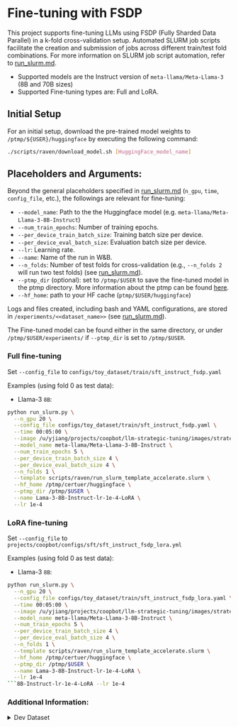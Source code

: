 # Fine-tuning with FSDP

This project supports fine-tuning LLMs using FSDP (Fully Sharded Data Parallel) in a k-fold cross-validation setup. Automated SLURM job scripts facilitate the creation and submission of jobs across different train/test fold combinations. For more information on SLURM job script automation, refer to [run_slurm.md](run_slurm.md). 
- Supported models are the Instruct version of `meta-llama/Meta-Llama-3` (8B and 70B sizes)
- Supported Fine-tuning types are: Full and LoRA.

## Initial Setup

For an initial setup, download the pre-trained model weights to `/ptmp/${USER}/huggingface` by executing the following command:

```bash
./scripts/raven/download_model.sh [HuggingFace_model_name]
```

## Placeholders and Arguments:

Beyond the general placeholders specified in [run_slurm.md](run_slurm.md) (`n_gpu`, `time`, `config_file`, etc.), the followings are relevant for fine-tuning:

- `--model_name`: Path to the the Huggingface model (e.g. `meta-llama/Meta-Llama-3-8B-Instruct`)
- `--num_train_epochs`: Number of training epochs.
- `--per_device_train_batch_size`: Training batch size per device.
- `--per_device_eval_batch_size`: Evaluation batch size per device.
- `--lr`: Learning rate.
- `--name`: Name of the run in W&B.
- `--n_folds`: Number of test folds for cross-validation (e.g., `--n_folds 2` will run two test folds) (see [run_slurm.md](run_slurm.md)).
- `--ptmp_dir` (optional): set to `/ptmp/$USER` to save the fine-tuned model in the ptmp directory. More information about the ptmp can be found [here](https://docs.mpcdf.mpg.de/doc/computing/raven-user-guide.html#file-systems).
- `--hf_home`: path to your HF cache (`ptmp/$USER/huggingface`)


Logs and files created, including bash and YAML configurations, are stored in `/experiments/<<dataset_name>>` (see [run_slurm.md](run_slurm.md)).

The Fine-tuned model can be found either in the same directory, or under `/ptmp/$USER/experiments/` if `--ptmp_dir` is set to `/ptmp/$USER`.


### Full fine-tuning
Set `--config_file` to `configs/toy_dataset/train/sft_instruct_fsdp.yaml`


Examples (using fold 0 as test data):

- Llama-3 `8B`:


```bash
python run_slurm.py \
  --n_gpu 20 \
  --config_file configs/toy_dataset/train/sft_instruct_fsdp.yaml \
  --time 00:05:00 \
  --image /u/yjiang/projects/coopbot/llm-strategic-tuning/images/strategic_fsdp_v2.sif \
  --model_name meta-llama/Meta-Llama-3-8B-Instruct \
  --num_train_epochs 5 \
  --per_device_train_batch_size 4 \
  --per_device_eval_batch_size 4 \
  --n_folds 1 \
  --template scripts/raven/run_slurm_template_accelerate.slurm \
  --hf_home /ptmp/certuer/huggingface \
  --ptmp_dir /ptmp/$USER \
  --name Lama-3-8B-Instruct-lr-1e-4-LoRA \
  --lr 1e-4
```



### LoRA fine-tuning
Set `--config_file` to `projects/coopbot/configs/sft/sft_instruct_fsdp_lora.yml`


Examples (using fold 0 as test data):

- Llama-3 `8B`:
```bash
python run_slurm.py \
  --n_gpu 20 \
  --config_file configs/toy_dataset/train/sft_instruct_fsdp_lora.yaml \
  --time 00:05:00 \
  --image /u/yjiang/projects/coopbot/llm-strategic-tuning/images/strategic_fsdp_v2.sif \
  --model_name meta-llama/Meta-Llama-3-8B-Instruct \
  --num_train_epochs 5 \
  --per_device_train_batch_size 4 \
  --per_device_eval_batch_size 4 \
  --n_folds 1 \
  --template scripts/raven/run_slurm_template_accelerate.slurm \
  --hf_home /ptmp/certuer/huggingface \
  --ptmp_dir /ptmp/$USER \
  --name Lama-3-8B-Instruct-lr-1e-4-LoRA \
  --lr 1e-4
```8B-Instruct-lr-1e-4-LoRA --lr 1e-4
```




### Additional Information:

<details><summary>Dev Dataset</summary>
<p>

For debugging purposes, you can use the dev dataset by manually updating the `data_path` in the specified config file `--config_file` to:

```bash
data/toy_dataset/processed
```
